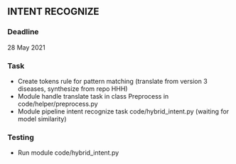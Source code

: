 ## INTENT RECOGNIZE

### Deadline
28 May 2021

### Task
+ Create tokens rule for pattern matching (translate from version 3 diseases, synthesize from repo HHH)
+ Module handle translate task in class Preprocess in code/helper/preprocess.py
+ Module pipeline intent recognize task code/hybrid_intent.py (waiting for model similarity)

### Testing
+ Run module code/hybrid_intent.py